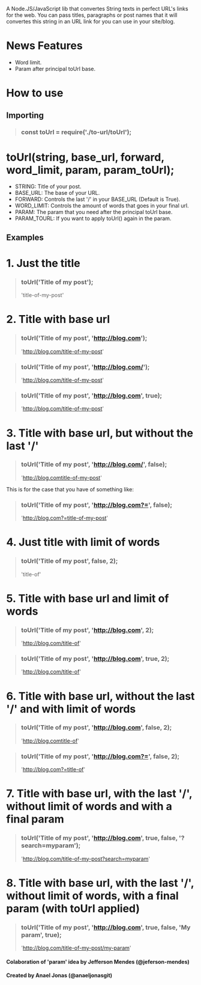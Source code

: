 A Node.JS/JavaScript lib that convertes String texts in perfect URL's links for the web. You can pass titles, paragraphs or post names that it will convertes this string in an URL link for you can use in your site/blog.

# News Features

- Word limit.
- Param after principal toUrl base.

# How to use

## Importing

> ### const toUrl = require('./to-url/toUrl');

# toUrl(string, base_url, forward, word_limit, param, param_toUrl);

- STRING: Title of your post.
- BASE_URL: The base of your URL.
- FORWARD: Controls the last '/' in your BASE_URL (Default is True).
- WORD_LIMIT: Controls the amount of words that goes in your final url.
- PARAM: The param that you need after the principal toUrl base.
- PARAM_TOURL: If you want to apply toUrl() again in the param.

## Examples

# 1. Just the title
 
> ### toUrl('Title of my post');
> 'title-of-my-post'

# 2. Title with base url

> ### toUrl('Title of my post', 'http://blog.com');
> 'http://blog.com/title-of-my-post'

> ### toUrl('Title of my post', 'http://blog.com/');
> 'http://blog.com/title-of-my-post'

> ### toUrl('Title of my post', 'http://blog.com', true);
> 'http://blog.com/title-of-my-post'

# 3. Title with base url, but without the last '/'

> ### toUrl('Title of my post', 'http://blog.com/', false);
> 'http://blog.comtitle-of-my-post'

 This is for the case that you have of something like:

> ### toUrl('Title of my post', 'http://blog.com?=', false);
> 'http://blog.com?=title-of-my-post'

# 4. Just title with limit of words

> ### toUrl('Title of my post', false, 2);
> 'title-of'

# 5. Title with base url and limit of words

> ### toUrl('Title of my post', 'http://blog.com', 2);
> 'http://blog.com/title-of'

> ### toUrl('Title of my post', 'http://blog.com', true, 2);
> 'http://blog.com/title-of'

# 6. Title with base url, without the last '/' and with limit of words

> ### toUrl('Title of my post', 'http://blog.com', false, 2);
> 'http://blog.comtitle-of'

> ### toUrl('Title of my post', 'http://blog.com?=', false, 2);
> 'http://blog.com?=title-of'

# 7. Title with base url, with the last '/', without limit of words and with a final param

> ### toUrl('Title of my post', 'http://blog.com', true, false, '?search=myparam');
> 'http://blog.com/title-of-my-post?search=myparam'

# 8. Title with base url, with the last '/', without limit of words, with a final param (with toUrl applied)

> ### toUrl('Title of my post', 'http://blog.com', true, false, 'My param', true);
> 'http://blog.com/title-of-my-post/my-param'

#### Colaboration of 'param' idea by Jefferson Mendes (@jeferson-mendes)
#### Created by Anael Jonas (@anaeljonasgit)
